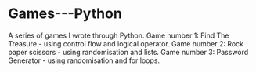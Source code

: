 # Games---Python
A series of games I wrote through Python.
Game number 1: Find The Treasure - using control flow and logical operator.
Game number 2: Rock paper scissors - using randomisation and lists. 
Game number 3: Password Generator - using randomisation and for loops.
